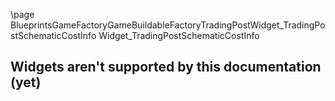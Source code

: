 \page BlueprintsGameFactoryGameBuildableFactoryTradingPostWidget_TradingPostSchematicCostInfo Widget_TradingPostSchematicCostInfo
## Widgets aren't supported by this documentation (yet)

